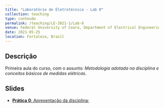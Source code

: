 ```yaml
---
title: "Laboratório de Eletrotécnica - Lab 0"
collection: teaching
type: conteudo
permalink: /teaching/LE-2021-1/Lab-0
venue: Federal University of Ceara, Department of Electrical Engineering
date: 2021-05-25
location: Fortaleza, Brazil
---
```


## Descrição
Primeira aula do curso, com o assunto: *Metodologia adotada na disciplina e conceitos básicos de medidas elétricas*.

## Slides
- [**Prática 0**: Apresentação da disciplina](https://drive.google.com/file/d/1cbl8MZ9Qfwe-m21thFJ-F5H18ybm9Zdu/view?usp=sharing);
